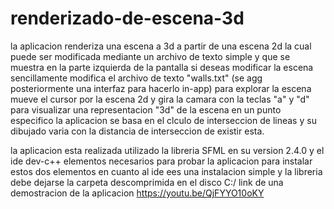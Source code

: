 # renderizado-de-escena-3d
la aplicacion renderiza una escena a 3d a partir de una escena 2d la cual puede ser modificada mediante un archivo de texto simple  y que se muestra en la parte izquierda  de la pantalla
si deseas modificar la escena sencillamente modifica el archivo de texto "walls.txt" (se agg posteriormente una interfaz para hacerlo in-app)
para explorar la escena mueve el cursor por la escena 2d y gira la camara con la teclas "a" y "d" para visualizar una representacion "3d" de la escena en un punto especifico
la aplicacion se basa en el clculo de interseccion de lineas y su dibujado varia con la distancia de interseccion de existir esta.

la aplicacion esta realizada utilizado la libreria SFML en su version 2.4.0 y el ide dev-c++  elementos necesarios para probar la aplicacion 
para instalar estos dos elementos en cuanto al ide ees una instalacion simple y la libreria debe dejarse la carpeta descomprimida en el disco C:/ 
link de una demostracion de la aplicacion https://youtu.be/QjFYYO10oKY
